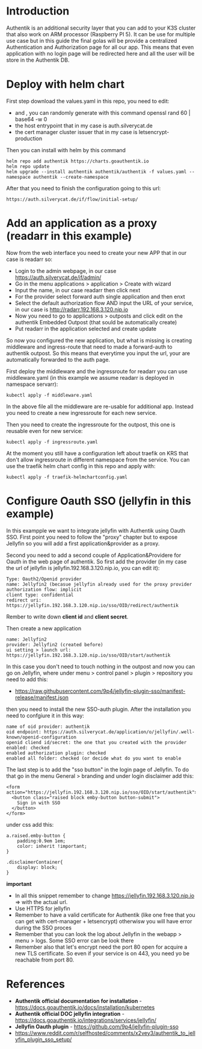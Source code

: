 # Introduction
Authentik is an additional security layer that you can add to your K3S cluster that also work on ARM processor (Raspberry PI 5). It can be use for multiple use case but in this guide the final golas will be provide a centralized Authentication and Authorization page for all our app. This means that even application with no login page will be redirected here and all the user will be store in the Authentik DB.


# Deploy with helm chart

First step download the values.yaml in this repo, you need to edit:
* <replace-secure-password-1-here> and <replace-secure-password-1-here>, you can randomly generate with this command openssl rand 60 | base64 -w 0
* the host entrypoint that in my case is auth.silverycat.de
* the cert manager cluster issuer that in my case is letsencrypt-production

Then you can install with helm by this command

```
helm repo add authentik https://charts.goauthentik.io
helm repo update
helm upgrade --install authentik authentik/authentik -f values.yaml --namespace authentik --create-namespace
```

After that you need to finish the configuration going to this url:
```
https://auth.silverycat.de/if/flow/initial-setup/
```
# Add an application as a proxy (readarr in this example)
Now from the web interface you need to create your new APP that in our case is readarr so:
* Login to the admin webpage, in our case https://auth.silverycat.de/if/admin/
* Go in the menu applications > application > Create with wizard
* Input the name, in our case readarr then click next
* For the provider select forward auth single application and then enxt
* Select the default authorization flow AND input the URL of your service, in our case is http://radarr.192.168.3.120.nip.io
* Now you need to go to applications > outposts and click edit on the authentik Embedded Outpost (that sould be automatically create)
* Put readarr in the application selected and create update

So now you configured the new application, but what is missing is creating middleware and ingress-route that need to made a forward-auth to authentik outpost. So this means that everytime you input the url, your are automatically forwarded to the auth page.

First deploy the middleware and the ingressroute for readarr you can use middleware.yaml (in this example we assume readarr is deployed in namespace servarr):
```
kubectl apply -f middleware.yaml
```

In the above file all the middleware are re-usable for additional app. Instead you need to create a new ingressroute for each new service.


Then you need to create the ingressroute for the outpost, this one is reusable even for new service:
```
kubectl apply -f ingressroute.yaml
```

At the moment you still have a configuration left about traefik on KRS that don't allow ingressroute in different namespace from the service. You can use the traefik helm chart config in this repo and apply with:

```
kubectl apply -f traefik-helmchartconfig.yaml
```

# Configure Oauth SSO (jellyfin in this example)

In this exampple we want to integrate jellyfin with Authentik using Oauth SSO.
First point you need to follow the "proxy" chapter but to expose Jellyfin so you will add a first application&provider as a proxy.

Second you need to add a second couple of Application&Providere for Oauth in the web page of authentik. So first add the provider (in my case the url of jellyfin is jellyfin.192.168.3.120.nip.io, you can edit it):
```
Type: Oauth2/Openid provider
name: Jellyfin2 (becasue jellyfin already used for the proxy provider
authorization flow: implicit
client type: confidential
redirect uri: https://jellyfin.192.168.3.120.nip.io/sso/OID/redirect/authentik
```
Rember to write down **client id** and **client secret**.

Then create a new application

```
name: Jellyfin2
provider: Jellyfin2 (created before)
ui setting > launch url: https://jellyfin.192.168.3.120.nip.io/sso/OID/start/authentik
```

In this case you don't need to touch nothing in the outpost and now you can go on Jellyfin, where under menu > control panel > plugin > repository you need to add this:

* https://raw.githubusercontent.com/9p4/jellyfin-plugin-sso/manifest-release/manifest.json

then you need to install the new SSO-auth plugin. After the installation you need to confgiure it in this way:
```
name of oid provider: authentik
oid endpoint: https://auth.silverycat.de/application/o/jellyfin/.well-known/openid-configuration
openid cliend id/secret: the one that you created with the provider
enabled: checked
enabled authorization plugin: checked
enabled all folder: checked (or decide what do you want to enable
```

The last step is to add the "sso button" in the login page of Jellyfin. To do that go in the menu General > branding and under login disclaimer add this:
```
<form action="https://jellyfin.192.168.3.120.nip.io/sso/OID/start/authentik">
  <button class="raised block emby-button button-submit">
    Sign in with SSO
  </button>
</form>
```

under css add this:
```
a.raised.emby-button {
    padding:0.9em 1em;
    color: inherit !important;
}

.disclaimerContainer{
    display: block;
}
```

**important**
* In all this snippet remember to change https://jellyfin.192.168.3.120.nip.io => with the actual url.
* Use HTTPS for jellyfin
* Remember to have a valid certificate for Authentik (like one free that you can get with cert-manager + letsencrypt) otherwisw you will have error during the SSO proces
* Remember that you can look the log about Jellyfin in the webapp > menu > logs. Some SSO error can be look there
* Remember also that let's encrypt need the port 80 open for acquire a new TLS certificate. So even if your service is on 443, you need yo be reachable from port 80.



# References
* **Authentik official documentation for installation** - https://docs.goauthentik.io/docs/installation/kubernetes
* **Authentik official DOC jellyfin integration** - https://docs.goauthentik.io/integrations/services/jellyfin/
* **Jellyfin Oauth plugin** - https://github.com/9p4/jellyfin-plugin-sso
* https://www.reddit.com/r/selfhosted/comments/x2vey3/authentik_to_jellyfin_plugin_sso_setup/
